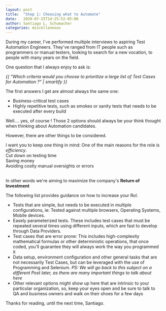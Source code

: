 ```yaml
---
layout: post
title:  "Step 1: Choosing what to Automate"
date:   2020-07-25T14:25:52-05:00
author: Santiago L. Schumacher
categories: miscellaneous
---
```


During my career, I've performed multiple interviews to aspiring Test Automation Engineers. They've ranged from IT people such as programmers or manual testers, looking 
to search for a new vocation, to people with many years on the field.

One question that I always enjoy to ask is:

<i>{{ "Which criteria would you choose to prioritize a large list of Test Cases for Automation ?" | smartify }} </i>

The first answers I get are almost always the same one:

 <ul>
  <li>Business-critical test cases</li>
  <li>Highly repetitive tests, such as smokes or sanity tests that needs to be executed after every build</li>
 </ul>

Well.... yes, of course ! Those 2 options should always be your think thought when thinking about Automation candidates.

However, there are other things to be considered.

I want you to keep one thing in mind: One of the main reasons for the role is <i>efficiency</i>. 
<br>
<ensp>Cut down on testing time<br>
<ensp>Saving money<br>
<ensp>Avoiding costly manual oversights or errors<br><br>

In other words we're aiming to maximize the company's <strong> Return of Investment </strong>

The following list provides guidance on how to increase your RoI.
<br>

<ul>
  <li>Tests that are simple, but needs to be executed in multiple configurations, ie: Tested against multiple browsers, Operating Systems, Mobile devices.</li>
  <li>Easely parameterized tests. These includes test cases that must be repeated several times using different inputs, which are fast to develop through Data Providers.</li>
  <li>Test cases that are error prone: This includes high-complexity mathematical formulas or other deterministic operations, that once coded, you'll guarantee they will always work the way you programmed it</li>
  <li>Data setup, environment configuration and other general tasks that are not necessarily Test Cases, but can be leveraged with the use of Programming and Selenium. <i> PS: We will go back to this subject on a different Post later, as there are many important things to talk about here</i></li>
  <li>Other relevant options might show up here that are intrinsic to your particular organization, so, keep your eyes open and be sure to talk to QA and business owners and walk on their shoes for a few days</li>
</ul>

Thanks for reading, until the next time,
Santiago.